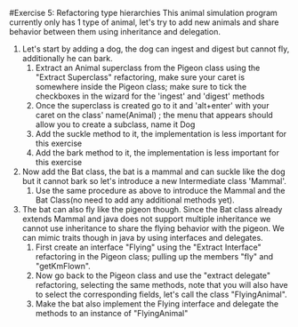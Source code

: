 #Exercise 5: Refactoring type hierarchies
This animal simulation program currently only has 1 type of animal, 
let's try to add new animals and share behavior between them using inheritance and delegation.
1. Let's start by adding a dog, the dog can ingest and digest but cannot fly, additionally he can bark.
   1. Extract an Animal superclass from the Pigeon class using the "Extract Superclass" refactoring, 
   make sure your caret is somewhere inside the Pigeon class; make sure to tick the checkboxes in the wizard 
   for the 'ingest' and 'digest' methods
   2. Once the superclass is created go to it and 'alt+enter' with your caret on the class' name(Animal) ;
   the menu that appears should allow you to create a subclass, name it Dog
   3. Add the suckle method to it, the implementation is less important for this exercise
   4. Add the bark method to it, the implementation is less important for this exercise
2. Now add the Bat class, the bat is a mammal and can suckle like the dog but it cannot bark so let's introduce 
a new Intermediate class 'Mammal'. 
   1. Use the same procedure as above to introduce the Mammal and the Bat Class(no need to add any additional methods yet).
3. The bat can also fly like the pigeon though. Since the Bat class already extends Mammal and java does not support multiple inheritance
   we cannot use inheritance to share the flying behavior with the pigeon. We can mimic traits though in java by using interfaces and delegates. 
   1. First create an interface "Flying" using the "Extract Interface" refactoring in the Pigeon class; pulling up the members
         "fly" and "getKmFlown".
   2. Now go back to the Pigeon class and use the "extract delegate" refactoring, selecting the same methods, 
   note that you will also have to select the corresponding fields, let's call the class "FlyingAnimal".
   3. Make the bat also implement the Flying interface and delegate the methods to an instance of "FlyingAnimal"